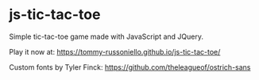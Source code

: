 # js-tic-tac-toe
Simple tic-tac-toe game made with JavaScript and JQuery.

Play it now at: https://tommy-russoniello.github.io/js-tic-tac-toe/

Custom fonts by Tyler Finck: https://github.com/theleagueof/ostrich-sans
